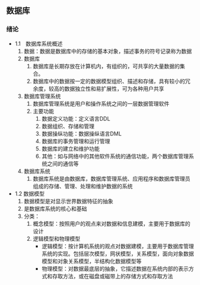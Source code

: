 ## 数据库

### 绪论
- 1.1　数据库系统概述
    1. 数据：数据是数据库中的存储的基本对象，描述事务的符号记录称为数据
    2. 数据库
        1. 数据库是长期存放在计算机内，有组织的，可共享的大量数据的集合。
        2. 数据库中的数据按一定的数据模型组织、描述和存储，具有较小的冗余度，较高的数据独立性和易扩展性，可为各种用户共享
    3. 数据库管理系统
        1. 数据库管理系统是用户和操作系统之间的一层数据管理软件
        2. 主要功能
            1. 数据定义功能：定义语言DDL
            2. 数据组织、存储和管理
            3. 数据操纵功能：数据操纵语言DML
            4. 数据库的事务管理和运行管理
            5. 数据库的建立和维护功能
            6. 其他：如与网络中的其他软件系统的通信功能，两个数据库管理系统之间的通信等
    4. 数据库系统
        1. 数据库系统是由数据库，数据库管理系统、应用程序和数据库管理员组成的存储、管理、处理和维护数据的系统
- 1.2 数据模型
    1. 数据模型是对显示世界数据特征的抽象
    2. 是数据库系统的核心和基础
    3. 分类：
        1. 概念模型：按照用户的观点来对数据和信息建模，主要用于数据库的设计
        2. 逻辑模型和物理模型
            * 逻辑模型：按计算机系统的观点对数据建模，主要用于数据库管理系统的实现。包括层次模型，网状模型，关系模型，面向对象数据模型和对象关系模型，半结构化数据模型等
            * 物理模型：对数据最底层的抽象，它描述数据在系统内部的表示方式和存取方法，或在磁盘或磁带上的存储方式和存取方法
            
